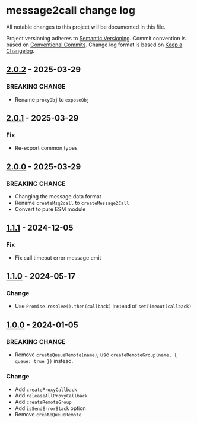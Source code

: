 # message2call change log

All notable changes to this project will be documented in this file.

Project versioning adheres to [Semantic Versioning](http://semver.org/).
Commit convention is based on [Conventional Commits](http://conventionalcommits.org).
Change log format is based on [Keep a Changelog](http://keepachangelog.com/).

## [2.0.2](https://github.com/lyswhut/message2call/compare/v2.0.1...v2.0.2) - 2025-03-29

### BREAKING CHANGE

- Rename `proxyObj` to `exposeObj`

## [2.0.1](https://github.com/lyswhut/message2call/compare/v2.0.0...v2.0.1) - 2025-03-29

### Fix

- Re-export common types

## [2.0.0](https://github.com/lyswhut/message2call/compare/v1.1.1...v2.0.0) - 2025-03-29

### BREAKING CHANGE

- Changing the message data format
- Rename `createMsg2call` to `createMessage2Call`
- Convert to pure ESM module

## [1.1.1](https://github.com/lyswhut/message2call/compare/v1.1.0...v1.1.1) - 2024-12-05

### Fix

- Fix call timeout error message emit

## [1.1.0](https://github.com/lyswhut/message2call/compare/v1.0.0...v1.1.0) - 2024-05-17

### Change

- Use `Promise.resolve().then(callback)` instead of `setTimeout(callback)`

## [1.0.0](https://github.com/lyswhut/message2call/compare/v0.1.3...v1.0.0) - 2024-01-05

### BREAKING CHANGE

- Remove `createQueueRemote(name)`, use `createRemoteGroup(name, { queue: true })` instead.

### Change

- Add `createProxyCallback`
- Add `releaseAllProxyCallback`
- Add `createRemoteGroup`
- Add `isSendErrorStack` option
- Remove `createQueueRemote`
